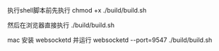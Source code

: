 执行shell脚本前先执行
chmod +x ./build/build.sh

然后在浏览器直接执行
./build/build.sh

mac 安装 websocketd
并运行 websocketd --port=9547 ./build/build.sh
